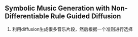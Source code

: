## Symbolic Music Generation with Non-Differentiable Rule Guided Diffusion
1. 利用diffusion生成很多音乐片段，然后根据一个准则进行选择